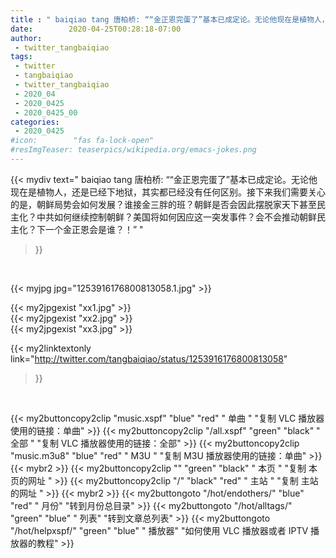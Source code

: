 ```yaml
---
title : " baiqiao tang 唐柏桥: ““金正恩完蛋了”基本已成定论。无论他现在是植物人，还是已经下地狱，其实都已经没有任何区别。接下来我们需要关心的是，朝鲜局势会如何发展？谁接金三胖的班？朝鲜是否会因此摆脱家天下甚至民主化？中共如何继续控制朝鲜？美国将如何因应这一突发事件？会不会推动朝鲜民主化？下一个金正恩会是谁？！”  "
date:        2020-04-25T00:28:18-07:00
author:
 - twitter_tangbaiqiao
tags:
 - twitter
 - tangbaiqiao
 - twitter_tangbaiqiao
 - 2020_04
 - 2020_0425
 - 2020_0425_00
categories:
 - 2020_0425
#icon:        "fas fa-lock-open"
#resImgTeaser: teaserpics/wikipedia.org/emacs-jokes.png
---
```


{{< mydiv text=" baiqiao tang 唐柏桥: ““金正恩完蛋了”基本已成定论。无论他现在是植物人，还是已经下地狱，其实都已经没有任何区别。接下来我们需要关心的是，朝鲜局势会如何发展？谁接金三胖的班？朝鲜是否会因此摆脱家天下甚至民主化？中共如何继续控制朝鲜？美国将如何因应这一突发事件？会不会推动朝鲜民主化？下一个金正恩会是谁？！”  "
>}}
<br>


 {{< myjpg jpg="1253916176800813058.1.jpg" >}}<br> 

{{< my2jpgexist "xx1.jpg" >}}<br>
{{< my2jpgexist "xx2.jpg" >}}<br>
{{< my2jpgexist "xx3.jpg" >}}<br>


{{< my2linktextonly link="http://twitter.com/tangbaiqiao/status/1253916176800813058"
>}}


<br>

{{< my2buttoncopy2clip "music.xspf"        "blue"   "red"    " 单曲 "  "复制 VLC 播放器使用的链接：单曲" >}} {{< my2buttoncopy2clip "/all.xspf"         "green"  "black"  " 全部 "  "复制 VLC 播放器使用的链接：全部" >}} {{< my2buttoncopy2clip "music.m3u8"        "blue"   "red"    " M3U  "    "复制 M3U 播放器使用的链接：单曲" >}} {{< mybr2 >}} {{< my2buttoncopy2clip ""                  "green"  "black"  " 本页 "    "复制 本页的网址 " >}} {{< my2buttoncopy2clip "/"                 "black"  "red"    " 主站 "    "复制 主站的网址 " >}} {{< mybr2 >}} {{< my2buttongoto      "/hot/endothers/"   "blue"   "red"    " 月份"   "转到月份总目录" >}} {{< my2buttongoto      "/hot/alltags/"     "green"  "blue"   " 列表"   "转到文章总列表" >}} {{< my2buttongoto      "/hot/helpxspf/"    "green"  "blue"   " 播放器" "如何使用 VLC 播放器或者 IPTV 播放器的教程" >}} 
